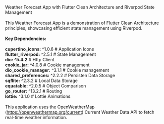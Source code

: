 Weather Forecast App with Flutter Clean Architecture and Riverpod State Management\
\
This Weather Forecast App is a demonstration of Flutter Clean Architecture principles, showcasing efficient state management using Riverpod.\
\
**Key Dependencies:**\
\
**cupertino_icons:** ^1.0.6 # Application Icons\
**flutter_riverpod:** ^2.5.1 # State Management\
**dio: ^5.4.2** # Http Client\
**cookie_jar:** ^4.0.8 # Cookie management\
**dio_cookie_manager:** ^3.1.1 # Cookie management\
**shared_preferences:** ^2.2.2 # Persisten Data Storage\
**sqflite:** ^2.3.2 # Local Data Storage\
**equatable:** ^2.0.5 # Object Comparison\
**go_router:** ^13.2.1 # Routing\
**lottie:** ^3.1.0 # Lottie Animations\
\
This application uses the OpenWeatherMap (https://openweathermap.org/current) Current Weather Data API to fetch real-time weather information.
